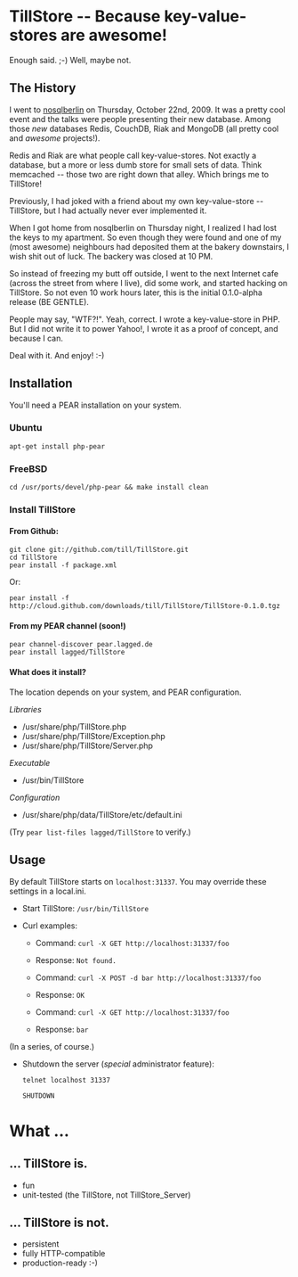 # TillStore -- Because key-value-stores are awesome!

Enough said. ;-) Well, maybe not.

## The History

I went to [nosqlberlin][] on Thursday, October 22nd, 2009. It was a pretty cool
event and the talks were people presenting their new database. Among those _new_
databases Redis, CouchDB, Riak and MongoDB (all pretty cool and _awesome_
projects!).

[nosqlberlin]: http://nosqlberlin.de/

Redis and Riak are what people call key-value-stores. Not exactly a database, but a
more or less dumb store for small sets of data. Think memcached -- those two are
right down that alley. Which brings me to TillStore!

Previously, I had joked with a friend about my own key-value-store -- TillStore, but
I had actually never ever implemented it.

When I got home from nosqlberlin on Thursday night, I realized I had lost the keys to
my apartment. So even though they were found and one of my (most awesome) neighbours
had deposited them at the bakery downstairs, I wish shit out of luck. The backery was
closed at 10 PM.

So instead of freezing my butt off outside, I went to the next Internet cafe (across
the street from where I live), did some work, and started hacking on TillStore. So
not even 10 work hours later, this is the initial 0.1.0-alpha release (BE GENTLE).

People may say, "WTF?!". Yeah, correct. I wrote a key-value-store in PHP. But I did
not write it to power Yahoo!, I wrote it as a proof of concept, and because I can.

Deal with it. And enjoy! :-)

## Installation

You'll need a PEAR installation on your system.

### Ubuntu

    apt-get install php-pear

### FreeBSD

    cd /usr/ports/devel/php-pear && make install clean

### Install TillStore

#### From Github:

    git clone git://github.com/till/TillStore.git
    cd TillStore
    pear install -f package.xml

Or:

    pear install -f http://cloud.github.com/downloads/till/TillStore/TillStore-0.1.0.tgz

#### From my PEAR channel (soon!)

    pear channel-discover pear.lagged.de
    pear install lagged/TillStore

#### What does it install?

The location depends on your system, and PEAR configuration.

*Libraries*

 * /usr/share/php/TillStore.php
 * /usr/share/php/TillStore/Exception.php
 * /usr/share/php/TillStore/Server.php

*Executable*
 
 * /usr/bin/TillStore

*Configuration*

 * /usr/share/php/data/TillStore/etc/default.ini

(Try `pear list-files lagged/TillStore` to verify.)

## Usage

By default TillStore starts on `localhost:31337`. You may override these settings in a local.ini.

 * Start TillStore: `/usr/bin/TillStore`
 * Curl examples:

    * Command: `curl -X GET http://localhost:31337/foo`
    * Response: `Not found.`

    * Command: `curl -X POST -d bar http://localhost:31337/foo`
    * Response: `OK`

    * Command: `curl -X GET http://localhost:31337/foo`
    * Response: `bar`

 (In a series, of course.)

 * Shutdown the server (_special_ administrator feature):

    `telnet localhost 31337`

    `SHUTDOWN`

# What ...

## ... TillStore is.

 * fun
 * unit-tested (the TillStore, not TillStore_Server)

## ... TillStore is not.

 * persistent
 * fully HTTP-compatible
 * production-ready :-)